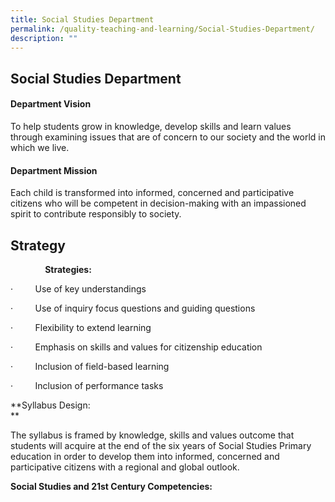 ```yaml
---
title: Social Studies Department
permalink: /quality-teaching-and-learning/Social-Studies-Department/
description: ""
---
```

## Social Studies Department

#### Department Vision

To help students grow in knowledge, develop skills and learn values through examining issues that are of concern to our society and the world in which we live.

#### Department Mission


Each child is transformed into informed, concerned and participative citizens who will be competent in decision-making with an impassioned spirit to contribute responsibly to society.

Strategy
--------

              **Strategies:**

·         Use of key understandings

·         Use of inquiry focus questions and guiding questions

·         Flexibility to extend learning

·         Emphasis on skills and values for citizenship education

·         Inclusion of field-based learning

·         Inclusion of performance tasks

**Syllabus Design:  
**

The syllabus is framed by knowledge, skills and values outcome that students will acquire at the end of the six years of Social Studies Primary education in order to develop them into informed, concerned and participative citizens with a regional and global outlook.

**Social Studies and 21st Century Competencies:**